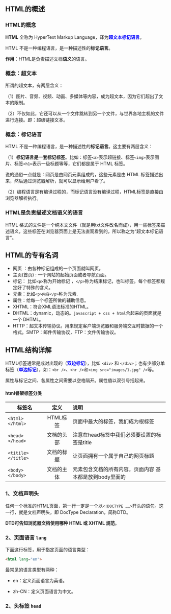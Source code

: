## HTML的概述

### HTML的概念

**HTML** 全称为 HyperText Markup Language，译为<font color=#0000ff>**超文本标记语言**</font>。

HTML 不是一种编程语言，是一种描述性的**标记语言**。

**作用**：HTML是负责描述文档**语义**的语言。

### 概念：超文本

所谓的超文本，有两层含义：

（1）图片、音频、视频、动画、多媒体等内容，成为超文本，因为它们超出了文本的限制。

（2）不仅如此，它还可以从一个文件跳转到另一个文件，与世界各地主机的文件进行连接。即：超级链接文本。

### 概念：标记语言

HTML 不是一种编程语言，是一种描述性的**标记语言**。这主要有两层含义：

（1）**标记语言是一套标记标签**。比如：标签`<a>`表示超链接、标签`<img>`表示图片、标签`<h1>`表示一级标题等等，它们都是属于 HTML 标签。

说的通俗一点就是：网页是由网页元素组成的，这些元素是由 HTML 标签描述出来，然后通过浏览器解析，就可以显示给用户看了。

（2）编程语言是有编译过程的，而标记语言没有编译过程，HTML标签是直接由浏览器解析执行。

### HTML是负责描述文档语义的语言

HTML 格式的文件是一个纯本文文件（就是用txt文件改名而成），用一些标签来描述语义，这些标签在浏览器页面上是无法直观看到的，所以称之为“超文本标记语言”。

## HTML的专有名词

- 网页 ：由各种标记组成的一个页面就叫网页。
- 主页(首页) : 一个网站的起始页面或者导航页面。
- 标记：  比如`<p>`称为开始标记 ，`</p>`称为结束标记，也叫标签。每个标签都规定好了特殊的含义。
- 元素：比如`<p>内容</p>`称为元素.
- 属性：给每一个标签所做的辅助信息。
- XHTML：符合XML语法标准的HTML。
- DHTML：dynamic，动态的。`javascript + css + html`合起来的页面就是一个 DHTML。
- HTTP：超文本传输协议。用来规定客户端浏览器和服务端交互时数据的一个格式。SMTP：邮件传输协议，FTP：文件传输协议。
  
## HTML结构详解

HTML标签通常是成对出现的（<font color="blue">**双边标记**</font>），比如 `<div>` 和 `</div>`；也有少部分单标签（<font color="blue">**单边标记**</font>），如：`<br />`、`<hr />`和`<img src="images/1.jpg" />`等。

属性与标记之间、各属性之间需要以空格隔开。属性值以双引号括起来。


#### html骨架标签分类

| 标签名              |   定义   | 说明                             |
| ---------------- | :----: | :----------------------------- |
| `<html></html>`    | HTML标签 | 页面中最大的标签，我们成为根标签             |
| `<head></head>`    | 文档的头部  | 注意在head标签中我们必须要设置的标签是title     |
| `<titile></title>` | 文档的标题  | 让页面拥有一个属于自己的网页标题               |
| `<body></body>`    | 文档的主体  | 元素包含文档的所有内容，页面内容 基本都是放到body里面的 |

### 1、文档声明头

任何一个标准的HTML页面，第一行一定是一个以`<!DOCTYPE ……>`开头的语句。这一行，就是文档声明头，即 DocType Declaration，简称DTD。

**DTD可告知浏览器文档使用哪种 HTML 或 XHTML 规范**。

### 2、页面语言 `lang`

下面这行标签，用于指定页面的语言类型：

```html
<html lang="en">
```

最常见的语言类型有两种：

- en：定义页面语言为英语。

- zh-CN：定义页面语言为中文。

### 2、头标签 `head`